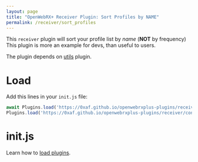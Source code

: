 ```yaml
---
layout: page
title: "OpenWebRX+ Receiver Plugin: Sort Profiles by NAME"
permalink: /receiver/sort_profiles
---
```


This `receiver` plugin will sort your profile list by *name* (__NOT__ by frequency)  
This plugin is more an example for devs, than useful to users.

The plugin depends on [utils](https://0xaf.github.io/openwebrxplus-plugins/receiver/utils/) plugin.

# Load
Add this lines in your `init.js` file:
```js
await Plugins.load('https://0xaf.github.io/openwebrxplus-plugins/receiver/utils/utils.js');
Plugins.load('https://0xaf.github.io/openwebrxplus-plugins/receiver/connect_notify/connect_notify.js');
```

# init.js
Learn how to [load plugins](/openwebrxplus-plugins/#load-plugins).

